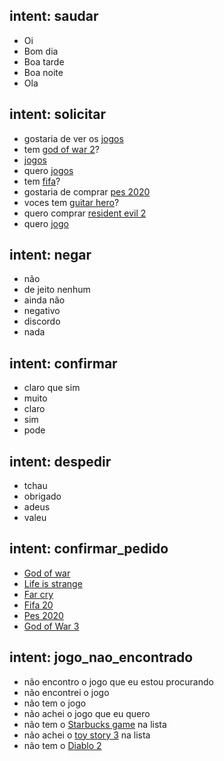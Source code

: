## intent: saudar
- Oi
- Bom dia
- Boa tarde
- Boa noite
- Ola

## intent: solicitar
- gostaria de ver os [jogos](jogo)
- tem [god of war 2](jogo)?
- [jogos](jogo)
- quero [jogos](jogo)
- tem [fifa](jogo)?
- gostaria de comprar [pes 2020](jogo)
-  voces tem [guitar hero](jogo)?
- quero comprar [resident evil 2](jogo)
- quero [jogo](jogo)

## intent: negar
- não
- de jeito nenhum
- ainda não
- negativo
- discordo
- nada

## intent: confirmar
- claro que sim
- muito
- claro
- sim
- pode

## intent: despedir
- tchau
- obrigado
- adeus
- valeu

## intent: confirmar_pedido
- [God of war](jogo) 
- [Life is strange](jogo)
- [Far cry](jogo)
- [Fifa 20](jogo)
- [Pes 2020](jogo)
- [God of War 3](jogo)

## intent: jogo_nao_encontrado
- não encontro o jogo que eu estou procurando
- não encontrei o jogo
- não tem o jogo
- não achei o jogo que eu quero
- não tem o [Starbucks game](jogo) na lista
- não achei o [toy story 3](jogo) na lista
- não tem o [Diablo 2](jogo)